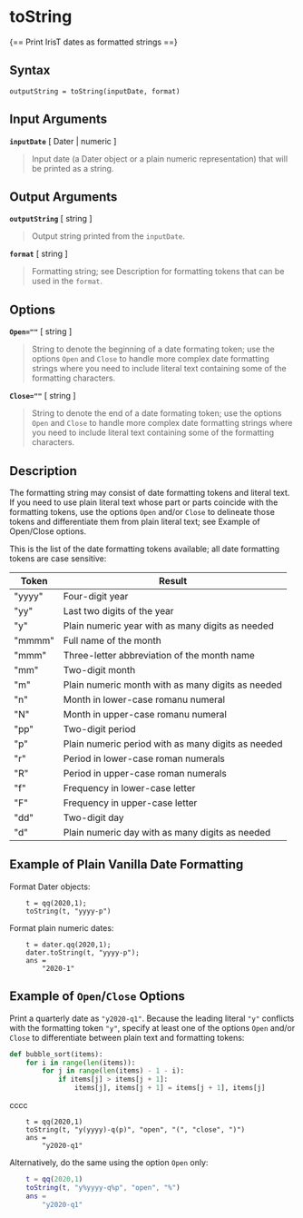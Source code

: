 # toString

{== Print IrisT dates as formatted strings ==}


## Syntax

    outputString = toString(inputDate, format)


## Input Arguments

__`inputDate`__ [ Dater | numeric ]

> Input date (a Dater object or a plain numeric representation) that will
> be printed as a string.


## Output Arguments

__`outputString`__ [ string ]

> Output string printed from the `inputDate`.


__`format`__ [ string ]

> Formatting string; see Description for formatting tokens that can be used
> in the `format`.


## Options

__`Open=""`__ [ string ]

> String to denote the beginning of a date formating token; use the options
> `Open` and `Close` to handle more complex date formatting strings where
> you need to include literal text containing some of the formatting
> characters.


__`Close=""`__ [ string ]

> String to denote the end of a date formating token; use the options
> `Open` and `Close` to handle more complex date formatting strings where
> you need to include literal text containing some of the formatting
> characters.


## Description

The formatting string may consist of date formatting tokens and literal
text. If you need to use plain literal text whose part or parts coincide with the
formatting tokens, use the options `Open` and/or `Close` to delineate those
tokens and differentiate them from plain literal text; see Example of Open/Close options.

This is the list of the date formatting tokens available; all date
formatting tokens are case sensitive:

| Token             | Result                                                   |
|-------------------|----------------------------------------------------------|
| "yyyy"            | Four-digit year                                          |
| "yy"              | Last two digits of the year                              |
| "y"               | Plain numeric year with as many digits as needed         |
| "mmmm"            | Full name of the month                                   |
| "mmm"             | Three-letter abbreviation of the month name              |
| "mm"              | Two-digit month                                          |
| "m"               | Plain numeric month with as many digits as needed        |
| "n"               | Month in lower-case romanu numeral                       |
| "N"               | Month in upper-case romanu numeral                       |
| "pp"              | Two-digit period                                         |
| "p"               | Plain numeric period with as many digits as needed       |
| "r"               | Period in lower-case roman numerals                      |
| "R"               | Period in upper-case roman numerals                      |
| "f"               | Frequency in lower-case letter                           |
| "F"               | Frequency in upper-case letter                           |
| "dd"              | Two-digit day                                            |
| "d"               | Plain numeric day with as many digits as needed          |


## Example of Plain Vanilla Date Formatting

Format Dater objects:

```
    t = qq(2020,1);
    toString(t, "yyyy-p")
```

Format plain numeric dates:

```
    t = dater.qq(2020,1);
    dater.toString(t, "yyyy-p");
    ans =
        "2020-1"
```


## Example of `Open`/`Close` Options

Print a quarterly date as `"y2020-q1"`. Because the leading literal `"y"`
conflicts with the formatting token `"y"`, specify at least one of the options
`Open` and/or `Close` to differentiate between plain text and formatting
tokens:

```python
def bubble_sort(items):
    for i in range(len(items)):
        for j in range(len(items) - 1 - i):
            if items[j] > items[j + 1]:
                items[j], items[j + 1] = items[j + 1], items[j]
```

cccc

```
    t = qq(2020,1)
    toString(t, "y(yyyy)-q(p)", "open", "(", "close", ")")
    ans =
        "y2020-q1"
```

Alternatively, do the same using the option `Open` only:

```matlab
    t = qq(2020,1)
    toString(t, "y%yyyy-q%p", "open", "%")
    ans =
        "y2020-q1"
```

